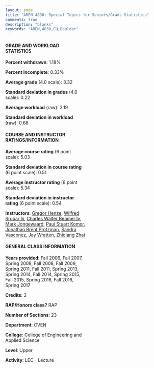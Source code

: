 ```yaml
---
layout: page
title: "AREN 4830: Special Topics for Seniors/Grads Statistics"
comments: true
description: "blanks"
keywords: "AREN,4830,CU,Boulder"
---
```

<head>
<script src="https://ajax.googleapis.com/ajax/libs/jquery/2.1.3/jquery.min.js"></script>
<script src="https://dl.dropboxusercontent.com/s/pc42nxpaw1ea4o9/highcharts.js?dl=0"></script>
<!-- <script src="../assets/js/highcharts.js"></script> -->
<style type="text/css">@font-face {
	font-family: "Bebas Neue";
	src: url(https://www.filehosting.org/file/details/544349/BebasNeue Regular.otf) format("opentype");
	}
	h1.Bebas { 
		font-family: "Bebas Neue", Verdana, Tahoma;
	}
</style>
</head>
<body>
	<div id="container" style="float: right; width: 45%; height: 88%; margin-left: 2.5%; margin-right: 2.5%;"></div>
	<script language="JavaScript">
		$(document).ready(function() {
		var chart = {type: 'column'};
		var title = {text: 'Grade Distribution'};
		var xAxis = {categories: ['A','B','C','D','F'],crosshair: true};
		var yAxis = {min: 0,title: {text: 'Percentage'}};
		var tooltip = {headerFormat: '<center><b><span style="font-size:20px">{point.key}</span></b></center>',
		               pointFormat: '<td style="padding:0"><b>{point.y:.1f}%</b></td>',
		               footerFormat: '</table>',shared: true,useHTML: true};
		var plotOptions = {column: {pointPadding: 0.0,borderWidth: 0}};  
		var credits = {enabled: false};var series= [{name: 'Percent',data: [45.65,46.13,5.77,2.44,0.0,]}];
		var json = {};
		json.chart = chart;
		json.title = title;
		json.tooltip = tooltip;
		json.xAxis = xAxis;
		json.yAxis = yAxis;  
		json.series = series;
		json.plotOptions = plotOptions;  
		json.credits = credits;
		$('#container').highcharts(json);
	});
	</script>
</body>
			   
#### GRADE AND WORKLOAD STATISTICS

**Percent withdrawn**: 1.18%

**Percent incomplete**: 0.33%

**Average grade** (4.0 scale): 3.32

**Standard deviation in grades** (4.0 scale): 0.22

**Average workload** (raw): 3.19

**Standard deviation in workload** (raw): 0.68

#### COURSE AND INSTRUCTOR RATINGS/INFORMATION

**Average course rating** (6 point scale): 5.03

**Standard deviation in course rating** (6 point scale): 0.51

**Average instructor rating** (6 point scale): 5.34

**Standard deviation in instructor rating** (6 point scale): 0.54

**Instructors**: <a href='../../instructors/Gregor_Henze'>Gregor Henze</a>, <a href='../../instructors/Wilfred_Srubar_Iii'>Wilfred Srubar Iii</a>, <a href='../../instructors/Charles_Walter_Beamer_Iv'>Charles Walter Beamer Iv</a>, <a href='../../instructors/Mark_Jongewaard'>Mark Jongewaard</a>, <a href='../../instructors/Paul_Stuart_Komor'>Paul Stuart Komor</a>, <a href='../../instructors/Jonathan_Brent_Protzman'>Jonathan Brent Protzman</a>, <a href='../../instructors/Sandra_Vasconez'>Sandra Vasconez</a>, <a href='../../instructors/Jay_Wratten'>Jay Wratten</a>, <a href='../../instructors/Zhiqiang_Zhai'>Zhiqiang Zhai</a>

#### GENERAL CLASS INFORMATION

**Years provided**: Fall 2006, Fall 2007, Spring 2008, Fall 2008, Fall 2009, Spring 2011, Fall 2011, Spring 2013, Spring 2014, Fall 2014, Spring 2015, Fall 2015, Spring 2016, Fall 2016, Spring 2017

**Credits**: 3

**RAP/Honors class?** RAP

**Number of Sections**: 23

**Department**: CVEN

**College**: College of Engineering and Applied Science

**Level**: Upper

**Activity**: LEC - Lecture
